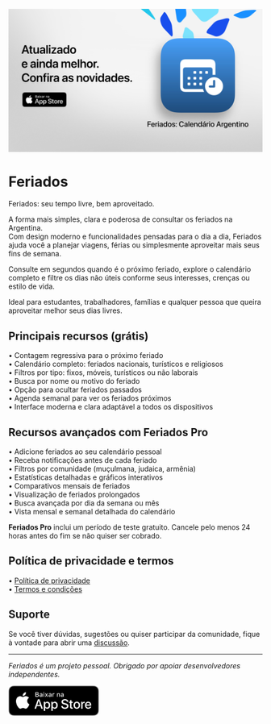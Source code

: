 [![Feriados App](images/banner.png)](https://apps.apple.com/app/id6744455042)  

# Feriados  

Feriados: seu tempo livre, bem aproveitado.  

A forma mais simples, clara e poderosa de consultar os feriados na Argentina.  
Com design moderno e funcionalidades pensadas para o dia a dia, Feriados ajuda você a planejar viagens, férias ou simplesmente aproveitar mais seus fins de semana.  

Consulte em segundos quando é o próximo feriado, explore o calendário completo e filtre os dias não úteis conforme seus interesses, crenças ou estilo de vida.  

Ideal para estudantes, trabalhadores, famílias e qualquer pessoa que queira aproveitar melhor seus dias livres.  

## Principais recursos (grátis)  

• Contagem regressiva para o próximo feriado  
• Calendário completo: feriados nacionais, turísticos e religiosos  
• Filtros por tipo: fixos, móveis, turísticos ou não laborais  
• Busca por nome ou motivo do feriado  
• Opção para ocultar feriados passados  
• Agenda semanal para ver os feriados próximos  
• Interface moderna e clara adaptável a todos os dispositivos  

## Recursos avançados com Feriados Pro  

• Adicione feriados ao seu calendário pessoal  
• Receba notificações antes de cada feriado  
• Filtros por comunidade (muçulmana, judaica, armênia)  
• Estatísticas detalhadas e gráficos interativos  
• Comparativos mensais de feriados  
• Visualização de feriados prolongados  
• Busca avançada por dia da semana ou mês  
• Vista mensal e semanal detalhada do calendário  

**Feriados Pro** inclui um período de teste gratuito. Cancele pelo menos 24 horas antes do fim se não quiser ser cobrado.  

## Política de privacidade e termos  

• [Política de privacidade](https://lucasditomase.github.io/feriados/pt/privacy-policy)  
• [Termos e condições](https://lucasditomase.github.io/feriados/pt/terms-and-conditions)  

## Suporte  

Se você tiver dúvidas, sugestões ou quiser participar da comunidade, fique à vontade para abrir uma [discussão](https://github.com/lucasditomase/feriados/discussions).  

---  

*Feriados é um projeto pessoal. Obrigado por apoiar desenvolvedores independentes.*  

<p align="left">  
  <a href="https://apps.apple.com/app/id6744455042">  
    <img src="images/download-badge.svg" height="60">  
  </a>  
</p>  
